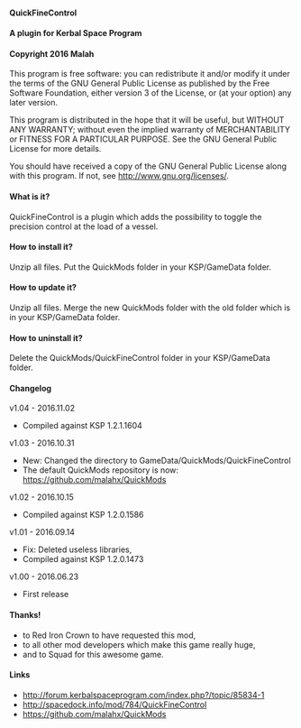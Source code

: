 ﻿#### QuickFineControl
#### A plugin for Kerbal Space Program
#### Copyright 2016 Malah

This program is free software: you can redistribute it and/or modify
it under the terms of the GNU General Public License as published by
the Free Software Foundation, either version 3 of the License, or
(at your option) any later version.

This program is distributed in the hope that it will be useful,
but WITHOUT ANY WARRANTY; without even the implied warranty of
MERCHANTABILITY or FITNESS FOR A PARTICULAR PURPOSE.  See the
GNU General Public License for more details.

You should have received a copy of the GNU General Public License
along with this program.  If not, see <http://www.gnu.org/licenses/>. 


#### What is it?

QuickFineControl is a plugin which adds the possibility to toggle the precision control at the load of a vessel.

#### How to install it?

Unzip all files. Put the QuickMods folder in your KSP/GameData folder.

#### How to update it?

Unzip all files. Merge the new QuickMods folder with the old folder which is in your KSP/GameData folder.

#### How to uninstall it?

Delete the QuickMods/QuickFineControl folder in your KSP/GameData folder.

#### Changelog

v1.04 - 2016.11.02
* Compiled against KSP 1.2.1.1604

v1.03 - 2016.10.31
* New: Changed the directory to GameData/QuickMods/QuickFineControl
* The default QuickMods repository is now: https://github.com/malahx/QuickMods

v1.02 - 2016.10.15
* Compiled against KSP 1.2.0.1586

v1.01 - 2016.09.14
* Fix: Deleted useless libraries,
* Compiled against KSP 1.2.0.1473

v1.00 - 2016.06.23
* First release

#### Thanks!

* to Red Iron Crown to have requested this mod,
* to all other mod developers which make this game really huge,
* and to Squad for this awesome game.

#### Links

* http://forum.kerbalspaceprogram.com/index.php?/topic/85834-1
* http://spacedock.info/mod/784/QuickFineControl
* https://github.com/malahx/QuickMods
